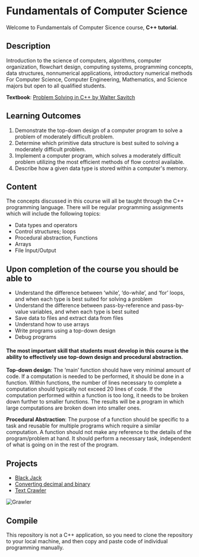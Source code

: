 # Fundamentals of Computer Science

Welcome to Fundamentals of Computer Sicence course, **C++ tutorial**.

## Description

Introduction to the science of computers, algorithms, computer organization, flowchart design, computing systems, programming concepts, data structures, nonnumerical applications, introductory numerical methods For Computer Science, Computer Engineering, Mathematics, and Science majors but open to all qualified students.

**Textbook**: [Problem Solving in C++ by Walter Savitch](./ProblemSolvingwithC++.pdf)

## Learning Outcomes
1. Demonstrate the top-down design of a computer program to solve a problem of moderately difficult problem.
2. Determine which primitive data structure is best suited to solving a moderately difficult problem.
3. Implement a computer program, which solves a moderately difficult problem utilizing the most efficient methods of flow control available.
4. Describe how a given data type is stored within a computer's memory.

## Content
The concepts discussed in this course will all be taught through the C++ programming language. There will be regular programming assignments which will include the following topics:
  - Data types and operators
  - Control structures; loops
  - Procedural abstraction, Functions
  - Arrays
  - File Input/Output
  
## Upon completion of the course you should be able to
  - Understand the difference between ‘while’, ‘do-while’, and ‘for’ loops, and when each type is best suited for solving a problem
  - Understand the difference between pass-by-reference and pass-by-value variables, and when each type is best suited
  - Save data to files and extract data from files
  - Understand how to use arrays
  - Write programs using a top-down design
  - Debug programs

#### The most important skill that students must develop in this course is the ability to effectively use top-down design and procedural abstraction.

**Top-down design**: The ‘main’ function should have very minimal amount of code. If a computation is needed to be performed, it should be done in a function. Within functions, the number of lines necessary to complete a computation should typically not exceed 20 lines of code. If the computation performed within a function is too long, it needs to be broken down further to smaller functions. The results will be a program in which large computations are broken down into smaller ones.

**Procedural Abstraction**: The purpose of a function should be specific to a task and reusable for multiple programs which require a similar computation. A function should not make any reference to the details of the program/problem at hand. It should perform a necessary task, independent of what is going on in the rest of the program.

## Projects

- [Black Jack](https://github.com/zhongqi1112/Fundamentals-of-Computer-Science/tree/master/Ch03MoreFlowofControl/3_8_BlackJack)
- [Converting decimal and binary](https://github.com/zhongqi1112/Fundamentals-of-Computer-Science/tree/master/Ch05FunctionsForAllSubtasks)
- [Text Crawler](https://github.com/zhongqi1112/Fundamentals-of-Computer-Science/tree/master/Ch07Arrays/TokenizerGetNextToken)

![Grawler](http://zhongqi1112.github.io/Fundamentals-of-Computer-Science/Ch07Arrays/TokenizerGetNextToken/tokenizer_getnexttoken.jpg.jpg)

## Compile

This repository is not a C++ application, so you need to clone the repository to your local machine, and then copy and paste code of individual programming manually.

